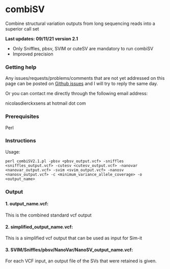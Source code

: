 # combiSV

Combine structural variation outputs from long sequencing reads into a superior call set

**Last updates: 09/11/21 version 2.1**  
- Only Sniffles, pbsv, SVIM or cuteSV are mandatory to run combiSV
- Improved precision

### Getting help

Any issues/requests/problems/comments that are not yet addressed on this page can be posted on [Github issues](https://github.com/ndierckx/Sim-it/issues) and I will try to reply the same day.

Or you can contact me directly through the following email address:

nicolasdierckxsens at hotmail dot com 

### Prerequisites

Perl<br> 

### Instructions

Usage:

<code>perl combiSV2.1.pl -pbsv <pbsv_output.vcf> -sniffles <sniffles_output.vcf> -cutesv <cutesv_output.vcf> -nanovar <nanovar_output.vcf> -svim <svim_output.vcf> -nanosv <nanosv_output.vcf> -c <minimum_variance_allele_coverage> -o <output_name></code>
 

### Output

#### 1. output_name.vcf: 
This is the combined standard vcf output 

#### 2. simplified_output_name.vcf: 
This is a simplified vcf output that can be used as input for Sim-it

#### 3. SVIM/Sniffles/pbsv/NanoVar/NanoSV_output_name.vcf: 
For each VCF input, an output file of the SVs that were retained is given.
